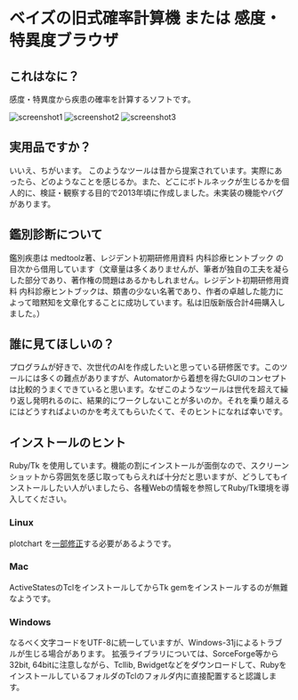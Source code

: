 ベイズの旧式確率計算機 または 感度・特異度ブラウザ
===

## これはなに？
感度・特異度から疾患の確率を計算するソフトです。

![screenshot1](http://medfreak.info/wp/wp-content/uploads/2016/08/bayes0.png)
![screenshot2](http://medfreak.info/wp/wp-content/uploads/2016/08/bayes1.png)
![screenshot3](http://medfreak.info/wp/wp-content/uploads/2016/08/diagnosis.png)

## 実用品ですか？
いいえ、ちがいます。
このようなツールは昔から提案されています。実際にあったら、どのようなことを感じるか。また、どこにボトルネックが生じるかを個人的に、検証・観察する目的で2013年頃に作成しました。未実装の機能やバグがあります。

## 鑑別診断について
鑑別疾患は medtoolz著、レジデント初期研修用資料 内科診療ヒントブック の目次から借用しています（文章量は多くありませんが、筆者が独自の工夫を凝らした部分であり、著作権の問題はあるかもしれません。レジデント初期研修用資料 内科診療ヒントブックは、類書の少ない名著であり、作者の卓越した能力によって暗黙知を文章化することに成功しています。私は旧版新版合計4冊購入しました。）

## 誰に見てほしいの？
プログラムが好きで、次世代のAIを作成したいと思っている研修医です。このツールには多くの難点がありますが、Automatorから着想を得たGUIのコンセプトは比較的うまくできていると思います。なぜこのようなツールは世代を超えて繰り返し発明れるのに、結果的にワークしないことが多いのか。それを乗り越えるにはどうすればよいのかを考えてもらいたくて、そのヒントになれば幸いです。

## インストールのヒント
Ruby/Tk を使用しています。機能の割にインストールが面倒なので、スクリーンショットから雰囲気を感じ取ってもらえれば十分だと思いますが、どうしてもインストールしたい人がいましたら、各種Webの情報を参照してRuby/Tk環境を導入してください。
### Linux
plotchart を[一部修正](http://5zalt.hatenablog.com/entry/2014/11/22/170206)する必要があるようです。
### Mac
ActiveStatesのTclをインストールしてからTk gemをインストールするのが無難なようです。
### Windows
なるべく文字コードをUTF-8に統一していますが、Windows-31jによるトラブルが生じる場合があります。
拡張ライブラリについては、SorceForge等から32bit, 64bitに注意しながら、Tcllib, Bwidgetなどをダウンロードして、RubyをインストールしているフォルダのTclのフォルダ内に直接配置すると認識します。
